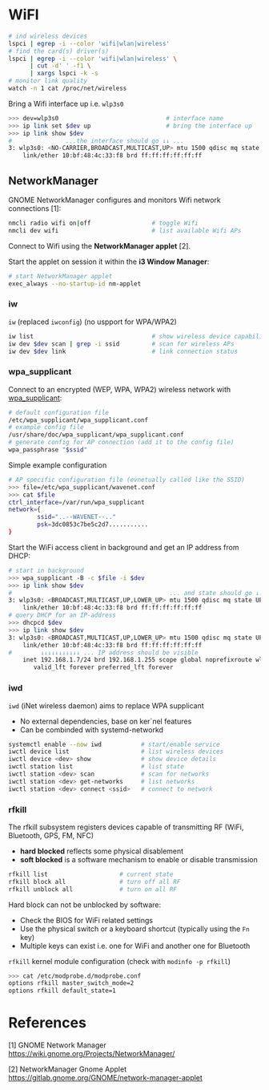 # WiFI

```bash
# ind wireless devices
lspci | egrep -i --color 'wifi|wlan|wireless'
# find the card(s) driver(s)
lspci | egrep -i --color 'wifi|wlan|wireless' \
      | cut -d' ' -f1 \
      | xargs lspci -k -s
# monitor link quality
watch -n 1 cat /proc/net/wireless
```

Bring a Wifi interface up i.e. `wlp3s0`

```bash
>>> dev=wlp3s0                              # interface name
>>> ip link set $dev up                     # bring the interface up
>>> ip link show $dev
#               ...the interface should go ↓↓ ...                                      
3: wlp3s0: <NO-CARRIER,BROADCAST,MULTICAST,UP> mtu 1500 qdisc mq state DOWN mode DEFAULT group default qlen 1000
    link/ether 10:bf:48:4c:33:f8 brd ff:ff:ff:ff:ff:ff
```

## NetworkManager

GNOME NetworkManager configures and monitors Wifi network connections [1]:

```bash
nmcli radio wifi on|off                 # toggle Wifi
nmcli dev wifi                          # list available Wifi APs
```

Connect to Wifi using the **NetworkManager applet** [2].

Start the applet on session it within the **i3 Window Manager**:

```bash
# start NetworkManager applet
exec_always --no-startup-id nm-applet
```


### iw

`iw` (replaced `iwconfig`) (no uspport for WPA/WPA2)

```bash
iw list                                 # show wireless device capabilities
iw dev $dev scan | grep -i ssid         # scan for wireless APs
iw dev $dev link                        # link connection status
```

### wpa_supplicant

Connect to an encrypted (WEP, WPA, WPA2) wireless network with [wpa_supplicant][wpa]:

[wpa]: http://w1.fi/wpa_supplicant/

```bash
# default configuration file
/etc/wpa_supplicant/wpa_supplicant.conf
# example config file
/usr/share/doc/wpa_supplicant/wpa_supplicant.conf
# generate config for AP connection (add it to the config file)
wpa_passphrase "$ssid"
```

Simple example configuration

```bash
# AP specific configuration file (evnetually called like the SSID)
>>> file=/etc/wpa_supplicant/wavenet.conf
>>> cat $file
ctrl_interface=/var/run/wpa_supplicant
network={
        ssid="..--WAVENET--.."
        psk=3dc0853c7be5c2d7...........
}
```

Start the WiFi access client in background and get an IP address from DHCP:

```bash
# start in background
>>> wpa_supplicant -B -c $file -i $dev
>>> ip link show $dev
#                                            ... and state should go ↓↓...
3: wlp3s0: <BROADCAST,MULTICAST,UP,LOWER_UP> mtu 1500 qdisc mq state UP mode ....
    link/ether 10:bf:48:4c:33:f8 brd ff:ff:ff:ff:ff:ff
# query DHCP for an IP-address
>>> dhcpcd $dev
>>> ip link show $dev
3: wlp3s0: <BROADCAST,MULTICAST,UP,LOWER_UP> mtu 1500 qdisc mq state UP group default qlen 1000
    link/ether 10:bf:48:4c:33:f8 brd ff:ff:ff:ff:ff:ff
#        ↓↓↓↓↓↓↓↓↓↓↓ ... IP address should be visible
    inet 192.168.1.7/24 brd 192.168.1.255 scope global noprefixroute wlp3s0
       valid_lft forever preferred_lft forever
```

### iwd

`iwd` (iNet wireless daemon) aims to replace WPA supplicant

- No external dependencies, base on ker`nel features
- Can be combinded with systemd-networkd

```bash
systemctl enable --now iwd           # start/enable service
iwctl device list                    # list wireless devices
iwctl device <dev> show              # show device details
iwctl station list                   # list state
iwctl station <dev> scan             # scan for networks
iwctl station <dev> get-networks     # list networks
iwctl station <dev> connect <ssid>   # connect to network
```
### rfkill

The rfkill subsystem registers devices capable of transmitting RF (WiFi, Bluetooth, GPS, FM, NFC)

* **hard blocked** reflects some physical disablement
* **soft blocked** is a software mechanism to enable or disable transmission

```bash
rfkill list                    # current state
rfkill block all               # turn off all RF
rfkill unblock all             # turn on all RF
```

Hard block can not be unblocked by software:

* Check the BIOS for WiFi related settings
* Use the physical switch or a keyboard shortcut (typically using the `Fn` key)
* Multiple keys can exist i.e. one for WiFi and another one for Bluetooth

`rfkill` kernel module configuration (check with `modinfo -p rfkill`)

```bash
>>> cat /etc/modprobe.d/modprobe.conf
options rfkill master_switch_mode=2
options rfkill default_state=1
```

# References

[1] GNOME Network Manager  
https://wiki.gnome.org/Projects/NetworkManager/

[2] NetworkManager Gnome Applet  
https://gitlab.gnome.org/GNOME/network-manager-applet

